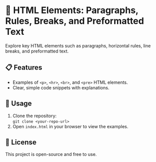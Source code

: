 # 📝 HTML Elements: Paragraphs, Rules, Breaks, and Preformatted Text

Explore key HTML elements such as paragraphs, horizontal rules, line breaks, and preformatted text.

## 📋 Features
- Examples of `<p>`, `<hr>`, `<br>`, and `<pre>` HTML elements.
- Clear, simple code snippets with explanations.

## 🚀 Usage
1. Clone the repository:  
   `git clone <your-repo-url>`
2. Open `index.html` in your browser to view the examples.

## 📝 License
This project is open-source and free to use.
